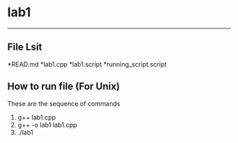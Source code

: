 # lab1
----------

File Lsit
-----------
*READ.md
*lab1.cpp
*lab1.script
*running_script.script

How to run file (For Unix)
---------------
These are the sequence of commands
1. g++ lab1.cpp
2. g++ -o lab1 lab1.cpp
3. ./lab1
